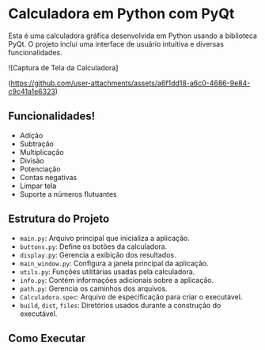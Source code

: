 # Calculadora em Python com PyQt

Esta é uma calculadora gráfica desenvolvida em Python usando a biblioteca PyQt. O projeto inclui uma interface de usuário intuitiva e diversas funcionalidades.

![Captura de Tela da Calculadora]

(https://github.com/user-attachments/assets/a6f1dd18-a6c0-4686-9e84-c9c41a1e6323)

## Funcionalidades!

- Adição
- Subtração
- Multiplicação
- Divisão
- Potenciação
- Contas negativas
- Limpar tela
- Suporte a números flutuantes

## Estrutura do Projeto

- `main.py`: Arquivo principal que inicializa a aplicação.
- `buttons.py`: Define os botões da calculadora.
- `display.py`: Gerencia a exibição dos resultados.
- `main_window.py`: Configura a janela principal da aplicação.
- `utils.py`: Funções utilitárias usadas pela calculadora.
- `info.py`: Contém informações adicionais sobre a aplicação.
- `path.py`: Gerencia os caminhos dos arquivos.
- `Calculadora.spec`: Arquivo de especificação para criar o executável.
- `build`, `dist`, `files`: Diretórios usados durante a construção do executável.

## Como Executar

